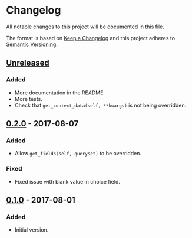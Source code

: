 # Changelog
All notable changes to this project will be documented in this file.

The format is based on [Keep a Changelog](http://keepachangelog.com/en/1.0.0/)
and this project adheres to [Semantic Versioning](http://semver.org/spec/v2.0.0.html).

## [Unreleased]
### Added
- More documentation in the README.
- More tests.
- Check that `get_context_data(self, **kwargs)` is not being overridden.

## [0.2.0] - 2017-08-07
### Added
- Allow `get_fields(self, queryset)` to be overridden.

### Fixed
- Fixed issue with blank value in choice field.

## [0.1.0] - 2017-08-01
### Added
- Initial version.

[Unreleased]: https://github.com/benkonrath/django-csv-export-view/compare/0.2.0...HEAD
[0.2.0]: https://github.com/benkonrath/django-csv-export-view/compare/0.1.0...0.2.0
[0.1.0]: https://github.com/benkonrath/django-csv-export-view/compare/4a8792dbaf97c7fdb5de77dbc9fc0c28c5c54eab...0.1.0
